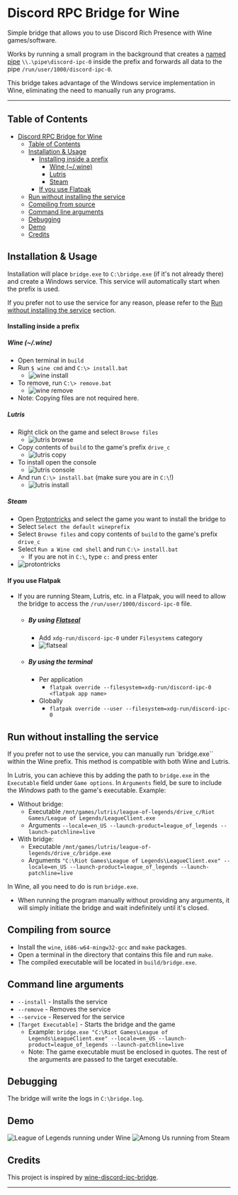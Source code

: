 # Discord RPC Bridge for Wine

Simple bridge that allows you to use Discord Rich Presence with Wine games/software.

Works by running a small program in the background that creates a [named pipe](https://learn.microsoft.com/en-us/windows/win32/ipc/named-pipes) `\\.\pipe\discord-ipc-0` inside the prefix and forwards all data to the pipe `/run/user/1000/discord-ipc-0`.

This bridge takes advantage of the Windows service implementation in Wine, eliminating the need to manually run any programs.

---

## Table of Contents

- [Discord RPC Bridge for Wine](#discord-rpc-bridge-for-wine)
	- [Table of Contents](#table-of-contents)
	- [Installation \& Usage](#installation--usage)
		- [Installing inside a prefix](#installing-inside-a-prefix)
			- [Wine (~/.wine)](#wine-wine)
			- [Lutris](#lutris)
			- [Steam](#steam)
		- [If you use Flatpak](#if-you-use-flatpak)
	- [Run without installing the service](#run-without-installing-the-service)
	- [Compiling from source](#compiling-from-source)
	- [Command line arguments](#command-line-arguments)
	- [Debugging](#debugging)
	- [Demo](#demo)
	- [Credits](#credits)

## Installation & Usage

Installation will place `bridge.exe` to `C:\bridge.exe` (if it's not already there) and create a Windows service. This service will automatically start when the prefix is used.

If you prefer not to use the service for any reason, please refer to the [Run without installing the service](#run-without-installing-the-service) section.

#### Installing inside a prefix

##### Wine (~/.wine)

- Open terminal in `build`
- Run `$ wine cmd` and `C:\> install.bat`
	- ![wine install](imgs/wine_install.gif)
- To remove, run `C:\> remove.bat`
	- ![wine remove](imgs/wine_remove.gif)
- Note: Copying files are not required here.

##### Lutris

- Right click on the game and select `Browse files`
	- ![lutris browse](imgs/lutris_browse.gif)
- Copy contents of `build` to the game's prefix `drive_c`
	- ![lutris copy](imgs/lutris_copy.gif)
- To install open the console
	- ![lutris console](imgs/lutris_console.gif)
- And run `C:\> install.bat` (make sure you are in `C:\`!)
	- ![lutris install](imgs/lutris_install.gif)

##### Steam

- Open [Protontricks](https://github.com/Matoking/protontricks) and select the game you want to install the bridge to
- Select `Select the default wineprefix`
- Select `Browse files` and copy contents of `build` to the game's prefix `drive_c`
- Select `Run a Wine cmd shell` and run `C:\> install.bat`
	- If you are not in `C:\`, type `c:` and press enter
- ![protontricks](imgs/steam_protontricks.png)

#### If you use Flatpak

- If you are running Steam, Lutris, etc. in a Flatpak, you will need to allow the bridge to access the `/run/user/1000/discord-ipc-0` file.
	- ##### By using [Flatseal](https://flathub.org/apps/details/com.github.tchx84.Flatseal)
		- Add `xdg-run/discord-ipc-0` under `Filesystems` category
		- ![flatseal](imgs/flatseal_permission.png)
	- ##### By using the terminal
		- Per application
			- `flatpak override --filesystem=xdg-run/discord-ipc-0 <flatpak app name>`
		- Globally
			- `flatpak override --user --filesystem=xdg-run/discord-ipc-0`

## Run without installing the service

If you prefer not to use the service, you can manually run `bridge.exe`` within the Wine prefix.
This method is compatible with both Wine and Lutris.

In Lutris, you can achieve this by adding the path to `bridge.exe` in the `Executable` field under `Game options`. In `Arguments`  field, be sure to include the _Windows_ path to the game's executable.
Example:
- Without bridge:
	- Executable `/mnt/games/lutris/league-of-legends/drive_c/Riot Games/League of Legends/LeagueClient.exe`
	- Arguments `--locale=en_US --launch-product=league_of_legends --launch-patchline=live`
- With bridge:
	- Executable `/mnt/games/lutris/league-of-legends/drive_c/bridge.exe`
	- Arguments `"C:\Riot Games\League of Legends\LeagueClient.exe" --locale=en_US --launch-product=league_of_legends --launch-patchline=live`

In Wine, all you need to do is run `bridge.exe`.

- When running the program manually without providing any arguments, it will simply initiate the bridge and wait indefinitely until it's closed.

## Compiling from source

- Install the `wine`, `i686-w64-mingw32-gcc` and `make` packages.
- Open a terminal in the directory that contains this file and run `make`.
- The compiled executable will be located in `build/bridge.exe`.

## Command line arguments

- `--install` - Installs the service
- `--remove` - Removes the service
- `--service` - Reserved for the service
- `[Target Executable]` - Starts the bridge and the game
	- Example: `bridge.exe "C:\Riot Games\League of Legends\LeagueClient.exe" --locale=en_US --launch-product=league_of_legends --launch-patchline=live`
	- Note: The game executable must be enclosed in quotes. The rest of the arguments are passed to the target executable.

## Debugging

The bridge will write the logs in `C:\bridge.log`.

## Demo

![League of Legends running under Wine](imgs/lutris_lol.png)
![Among Us running from Steam](imgs/steam_amongus.png)

## Credits

This project is inspired by [wine-discord-ipc-bridge](https://github.com/0e4ef622/wine-discord-ipc-bridge).

---
